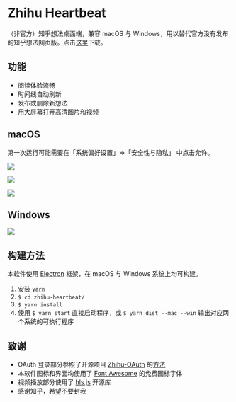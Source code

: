 # Zhihu Heartbeat

（非官方）知乎想法桌面端，兼容 macOS 与 Windows，用以替代官方没有发布的知乎想法网页版。点击[这里](https://github.com/apm1467/zhihu-heartbeat/releases/latest)下载。

## 功能

- 阅读体验流畅
- 时间线自动刷新
- 发布或删除新想法
- 用大屏幕打开高清图片和视频

## macOS

第一次运行可能需要在「系统偏好设置」=>「安全性与隐私」 中点击允许。

![](https://user-images.githubusercontent.com/10210967/43783097-2bc4b7c2-9a61-11e8-93fa-f41b1f0d1486.png)

![](https://user-images.githubusercontent.com/10210967/43783098-2be3a6b4-9a61-11e8-999b-c72543723996.png)

![](https://user-images.githubusercontent.com/10210967/43783099-2c053a86-9a61-11e8-89fb-c6c1ac16d24e.png)

## Windows

![](https://user-images.githubusercontent.com/10210967/43783981-540f8584-9a63-11e8-9f5d-27c07ce1f36e.png)

## 构建方法

本软件使用 [Electron](https://electronjs.org) 框架，在 macOS 与 Windows 系统上均可构建。

1. 安装 [`yarn`](https://yarnpkg.com/lang/en/docs/install/) 
2. `$ cd zhihu-heartbeat/`
3. `$ yarn install`
4. 使用 `$ yarn start` 直接启动程序，或 `$ yarn dist --mac --win` 输出对应两个系统的可执行程序

## 致谢

- OAuth 登录部分参照了开源项目 [Zhihu-OAuth](https://github.com/7sDream/zhihu-oauth) 的[方法](http://zhihu-oauth.readthedocs.io/zh_CN/latest/for-dev/oauth/game.html)
- 本软件图标和界面均使用了 [Font Awesome](https://fontawesome.com) 的免费图标字体
- 视频播放部分使用了 [hls.js](https://github.com/video-dev/hls.js/) 开源库
- 感谢知乎，希望不要封我
